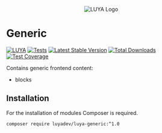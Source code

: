 <p align="center">
  <img src="https://raw.githubusercontent.com/luyadev/luya/master/docs/logo/luya-logo-0.2x.png" alt="LUYA Logo"/>
</p>

# Generic

[![LUYA](https://img.shields.io/badge/Powered%20by-LUYA-brightgreen.svg)](https://luya.io)
[![Tests](https://github.com/luyadev/luya-generic/actions/workflows/tests.yml/badge.svg)](https://github.com/luyadev/luya-generic/actions/workflows/tests.yml)
[![Latest Stable Version](https://poser.pugx.org/luyadev/luya-generic/v/stable)](https://packagist.org/packages/luyadev/luya-generic)
[![Total Downloads](https://poser.pugx.org/luyadev/luya-generic/downloads)](https://packagist.org/packages/luyadev/luya-generic)
[![Test Coverage](https://api.codeclimate.com/v1/badges/8d7185ec0a025075ceb8/test_coverage)](https://codeclimate.com/github/luyadev/luya-generic/test_coverage)

Contains generic frontend content:

- blocks

## Installation

For the installation of modules Composer is required.

```sh
composer require luyadev/luya-generic:^1.0
```
